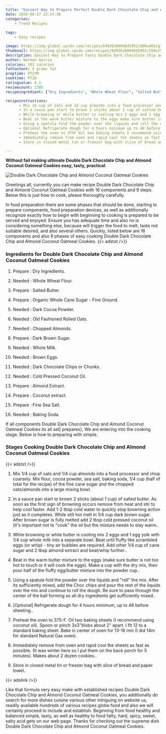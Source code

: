 ```yaml
---
title: "Easiest Way to Prepare Perfect Double Dark Chocolate Chip and Almond Coconut Oatmeal Cookies"
date: 2020-09-27 23:37:36
categories:
    - Trend Recipes
    
tags:
    - Easy recipes

image: https://img-global.cpcdn.com/recipes/6493626094845952/680x482cq70/double-dark-chocolate-chip-and-almond-coconut-oatmeal-cookies-recipe-main-photo.jpg
thumbnail: https://img-global.cpcdn.com/recipes/6493626094845952/350x250cq70/double-dark-chocolate-chip-and-almond-coconut-oatmeal-cookies-recipe-main-photo.jpg
description: Easiest Way to Prepare Tasty Double Dark Chocolate Chip and Almond Coconut Oatmeal Cookies with 16 ingredients and 9 stages of easy cooking.
author: Norman Garcia
calories: 103 calories
fatContent: 5 grams fat
preptime: PT27M
cooktime: PT2H
ratingvalue: 4.1
reviewcount: 2305
recipeingredient: ["Dry Ingredients", "Whole Wheat Flour", "Salted Butter", "Organic Whole Cane Sugar  Fine Ground", "Dark Cocoa Powder", "Old Fashioned Rolled Oats", "Chopped Almonds", "Dark Brown Sugar", "Whole Milk", "Brown Eggs", "Dark Chocolate Chips or Chunks", "Cold Pressed Coconut Oil", "Almond Extract", "Coconut extract", "Fine Sea Salt", "Baking Soda"]

recipeinstructions: 
      - Mix 14 cup of oats and 14 cup almonds into a food processor and chop coarsely Mix flour cocoa powder sea salt baking soda 14 cup half of total for the recipe of the fine cane sugar and the chopped oatsalmonds into a large mixing bowl 
      - In a sauce pan start to brown 2 sticks about 1 cup of salted butter As soon as the first sign of browning occurs remove from heat and stir to help cool faster Add 12 tbsp cold water to quickly stop browning action just as it completes While still hot melt in 14 cup dark brown sugar After brown sugar is fully melted add 2 tbsp cold pressed coconut oil its important not to cook the oil but the mixture needs to stay warm 
      - While browning or while butter is cooling mix 2 eggs and 1 egg yolk with 14 cup whole milk into a separate bowl Beat until fluffy like scrambled eggs or whip  tiny air bubbles are required Add other 14 cup of cane sugar and 2 tbsp almond extract and beatwhip further 
      - Beat in the warm butter mixture to the eggs make sure butter is not too hot to touch or it will cook the eggs Make a cup with the dry mix then pour half of the fluffy eggbutter mixture into the powder cup 
      - Using a spatula fold the powder over the liquids and roll the mix After its sufficiently mixed add the Choc chips and pour the rest of the liquids over the mix and continue to roll the dough Be sure to pass through the center of the ball forming so all dry ingredients get sufficiently mixed 
      - Optional Refrigerate dough for 4 hours minimum up to 48 before sheeting 
      - Preheat the oven to 375F Oil two baking sheets I recommend using coconut oil Spoon or pinch 3x3blobs about 2 apart I fit 12 to a standard baking sheet Bake in center of oven for 1316 min I did 14m for standard Natural Gas oven 
      - Immediately remove from oven and rapid cool the sheets as fast as possible It was winter here so I put them on the back porch for 5 minutes Makes about 2 dozen cookies 
      - Store in closed metal tin or freezer bag with slice of bread and paper towel

---
```




**Without fail making ultimate Double Dark Chocolate Chip and Almond Coconut Oatmeal Cookies easy, tasty, practical**. 


![Double Dark Chocolate Chip and Almond Coconut Oatmeal Cookies](https://img-global.cpcdn.com/recipes/6493626094845952/680x482cq70/double-dark-chocolate-chip-and-almond-coconut-oatmeal-cookies-recipe-main-photo.jpg "Double Dark Chocolate Chip and Almond Coconut Oatmeal Cookies")




Greetings all, currently you can make recipe Double Dark Chocolate Chip and Almond Coconut Oatmeal Cookies with 16 components and 9 steps. Below this is just how to cook, please thoroughly carefully.

In food preparation there are some phases that should be done, starting to prepare components, food preparation devices, as well as additionally recognize exactly how to begin with beginning to cooking is prepared to be served and enjoyed. Ensure you has adequate time and also no is considering something else, because will trigger the food to melt, taste not suitable desired, and also several others. Quickly, listed below are 16 components and also 9 phases of easy cooking Double Dark Chocolate Chip and Almond Coconut Oatmeal Cookies.
{{< adstxt />}}

### Ingredients for Double Dark Chocolate Chip and Almond Coconut Oatmeal Cookies


1. Prepare  : Dry Ingredients.

1. Needed  : Whole Wheat Flour.

1. Prepare  : Salted Butter.

1. Prepare  : Organic Whole Cane Sugar - Fine Ground.

1. Needed  : Dark Cocoa Powder.

1. Needed  : Old Fashioned Rolled Oats.

1. Needed  : Chopped Almonds.

1. Prepare  : Dark Brown Sugar.

1. Needed  : Whole Milk.

1. Needed  : Brown Eggs.

1. Needed  : Dark Chocolate Chips or Chunks.

1. Needed  : Cold Pressed Coconut Oil.

1. Prepare  : Almond Extract.

1. Prepare  : Coconut extract.

1. Prepare  : Fine Sea Salt.

1. Needed  : Baking Soda.



If all components Double Dark Chocolate Chip and Almond Coconut Oatmeal Cookies its all set| prepares}, We are entering into the cooking stage. Below is how to preparing with simple.

### Stages Cooking Double Dark Chocolate Chip and Almond Coconut Oatmeal Cookies

{{< adstxt />}}


1. Mix 1/4 cup of oats and 1/4 cup almonds into a food processor and chop coarsely. Mix flour, cocoa powder, sea salt, baking soda, 1/4 cup (half of total for the recipe) of the fine cane sugar and the chopped oats/almonds into a large mixing bowl.



1. In a sauce pan start to brown 2 sticks (about 1 cup) of salted butter. As soon as the first sign of browning occurs remove from heat and stir to help cool faster. Add 1-2 tbsp cold water to quickly stop browning action just as it completes. While still hot melt in 1/4 cup dark brown sugar. After brown sugar is fully melted add 2 tbsp cold pressed coconut oil (it&#39;s important not to &#34;cook&#34; the oil but the mixture needs to stay warm..



1. While browning or while butter is cooling mix 2 eggs and 1 egg yolk with 1/4 cup whole milk into a separate bowl. Beat until fluffy like scrambled eggs (or whip) - tiny air bubbles are required. Add other 1/4 cup of cane sugar and 2 tbsp almond extract and beat/whip further..



1. Beat in the warm butter mixture to the eggs (make sure butter is not too hot to touch or it will cook the eggs). Make a cup with the dry mix, then pour half of the fluffy egg/butter mixture into the powder cup..



1. Using a spatula fold the powder over the liquids and &#34;roll&#34; the mix. After its sufficiently mixed, add the Choc chips and pour the rest of the liquids over the mix and continue to roll the dough. Be sure to pass through the center of the ball forming so all dry ingredients get sufficiently mixed..



1. [Optional] Refrigerate dough for 4 hours minimum, up to 48 before sheeting..



1. Preheat the oven to 375-F. Oil two baking sheets (I recommend using coconut oil). Spoon or pinch 3x3&#34;blobs about 2&#34; apart. I fit 12 to a standard baking sheet. Bake in center of oven for 13-16 min (I did 14m for standard Natural Gas oven).



1. Immediately remove from oven and rapid cool the sheets as fast as possible. (It was winter here so I put them on the back porch for 5 minutes). Makes about 2 dozen cookies..



1. Store in closed metal tin or freezer bag with slice of bread and paper towel..





{{< adslink />}}

Like that formula very easy make with established recipes Double Dark Chocolate Chip and Almond Coconut Oatmeal Cookies, you additionally do search for more dishes cuisine various other intriguing on website us, readily available hundreds of various recipes globe food and also we will certainly proceed to include and establish. Beginning from food healthy and balanced simple, tasty, as well as healthy to food fatty, hard, spicy, sweet, salty acid gets on our web page. Thanks for checking out the supreme dish Double Dark Chocolate Chip and Almond Coconut Oatmeal Cookies.
